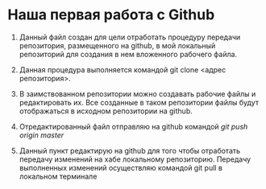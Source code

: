 # Наша первая работа с Github

1. Данный файл создан для цели отработать процедуру передачи репозитория, размещенного на github, в мой локальный репозиторий для создания в нем вложенного рабочего файла.

2. Данная процедура выполняется командой  git clone <адрес репозитория>.

3. В заимствованном репозитории можно создавать рабочие файлы и редактировать их. Все созданные в таком репозитории файлы будут отображаться в исходном репозитории на github.

4. Отредактированный файл отправляю на github командой *git push origin master*
5. Данный пункт редактирую на github для того чтобы отработать передачу изменений на хабе локальному репозиторию. Передачу выполненных изменений осуществляю командой git pull в локальном терминале

